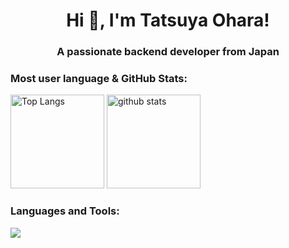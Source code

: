 <h1 align="center">Hi 👋, I'm Tatsuya Ohara!</h1>
<h3 align="center">A passionate backend developer from Japan</h3>
<h3 align="left">Most user language & GitHub Stats:</h3>
<p align="left"> 
  <img alt="Top Langs" height="150px" src="https://github-readme-stats.vercel.app/api/top-langs/?username=tohara220&layout=compact&show_icons=true&theme=radical" />
  <img alt="github stats" height="150px" src="https://github-readme-stats.vercel.app/api?username=tohara220&show_icons=ture&theme=radical" />
</p>
<h3 align="left">Languages and Tools:</h3>
<p align="left">
  <a href="https://skillicons.dev">
    <img src="https://skillicons.dev/icons?i=py,django,js,tailwind,selenium,linux,github,vscode" />
  </a>
</p>
